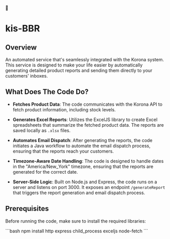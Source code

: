 👾
# kis-BBR 

## Overview

An automated service that's seamlessly integrated with the Korona system. This service is designed to make your life easier by automatically generating detailed product reports and sending them directly to your customers' inboxes.

## What Does The Code Do?

- **Fetches Product Data**: The code communicates with the Korona API to fetch product information, including stock levels.
  
- **Generates Excel Reports**: Utilizes the ExcelJS library to create Excel spreadsheets that summarize the fetched product data. The reports are saved locally as `.xlsx` files.
  
- **Automates Email Dispatch**: After generating the reports, the code initiates a Java workflow to automate the email dispatch process, ensuring that the reports reach your customers.

- **Timezone-Aware Date Handling**: The code is designed to handle dates in the "America/New_York" timezone, ensuring that the reports are generated for the correct date.

- **Server-Side Logic**: Built on Node.js and Express, the code runs on a server and listens on port 3000. It exposes an endpoint `/generateReport` that triggers the report generation and email dispatch process.

## Prerequisites

Before running the code, make sure to install the required libraries:

\```bash
npm install http express child_process exceljs node-fetch
\```
